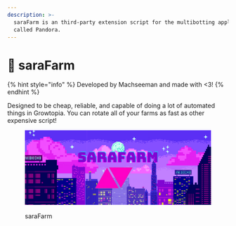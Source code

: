 ```yaml
---
description: >-
  saraFarm is an third-party extension script for the multibotting application
  called Pandora.
---
```


# 💜 saraFarm

{% hint style="info" %}
Developed by Machseeman and made with <3!
{% endhint %}

Designed to be cheap, reliable, and capable of doing a lot of automated things in Growtopia. You can rotate all of your farms as fast as other expensive script!

<figure><img src=".gitbook/assets/img_banner-sarafarm (1).png" alt=""><figcaption><p>saraFarm</p></figcaption></figure>
